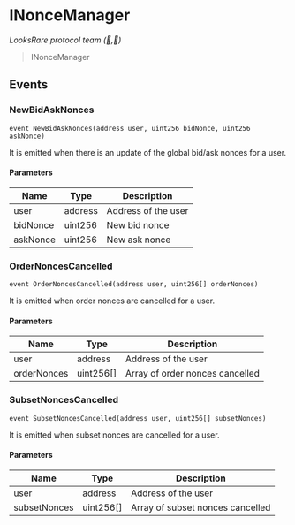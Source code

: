 # INonceManager

_LooksRare protocol team (👀,💎)_

> INonceManager

## Events

### NewBidAskNonces

```solidity
event NewBidAskNonces(address user, uint256 bidNonce, uint256 askNonce)
```

It is emitted when there is an update of the global bid/ask nonces for a user.

#### Parameters

| Name     | Type    | Description         |
| -------- | ------- | ------------------- |
| user     | address | Address of the user |
| bidNonce | uint256 | New bid nonce       |
| askNonce | uint256 | New ask nonce       |

### OrderNoncesCancelled

```solidity
event OrderNoncesCancelled(address user, uint256[] orderNonces)
```

It is emitted when order nonces are cancelled for a user.

#### Parameters

| Name        | Type      | Description                     |
| ----------- | --------- | ------------------------------- |
| user        | address   | Address of the user             |
| orderNonces | uint256[] | Array of order nonces cancelled |

### SubsetNoncesCancelled

```solidity
event SubsetNoncesCancelled(address user, uint256[] subsetNonces)
```

It is emitted when subset nonces are cancelled for a user.

#### Parameters

| Name         | Type      | Description                      |
| ------------ | --------- | -------------------------------- |
| user         | address   | Address of the user              |
| subsetNonces | uint256[] | Array of subset nonces cancelled |
